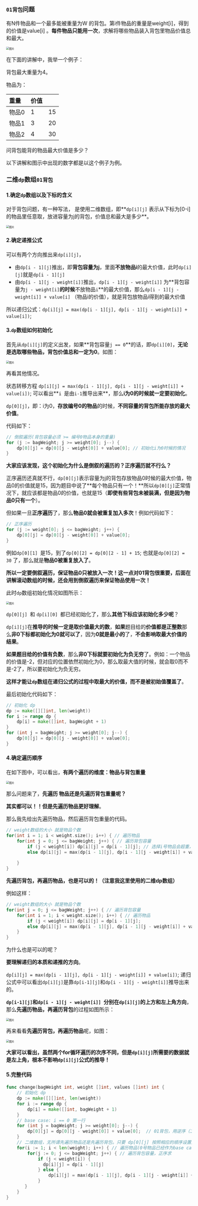 ### `01背包`问题

有N件物品和一个最多能被重量为W 的背包。第i件物品的重量是weight[i]，得到的价值是value[i] 。**每件物品只能用一次**，求解将哪些物品装入背包里物品价值总和最大。

<img src="https://mmbiz.qpic.cn/mmbiz_jpg/ciaqDnJprwv6xPu8BiaJQNCasvLUeXpIGBwJ8LWEa17UslicoGI7plxSz9fTDSdpYn7gX5zG3Jujiaj3cYHDibwmBCg/640?wx_fmt=jpeg&wxfrom=5&wx_lazy=1&wx_co=1" alt="图片" style="zoom:50%;" />

在下面的讲解中，我举一个例子：

背包最大重量为4。

物品为：

| 重量  | 价值 |      |
| :---- | :--- | ---- |
| 物品0 | 1    | 15   |
| 物品1 | 3    | 20   |
| 物品2 | 4    | 30   |

问背包能背的物品最大价值是多少？

以下讲解和图示中出现的数字都是以这个例子为例。

### 二维`dp`数组`01背包`

#### 1.确定`dp`数组以及下标的含义

对于背包问题，有一种写法， 是使用二维数组，即**`dp[i][j]` 表示从下标为[0-i]的物品里任意取，放进容量为j的背包，价值总和最大是多少**。

<img src="https://mmbiz.qpic.cn/mmbiz_png/ciaqDnJprwv6xPu8BiaJQNCasvLUeXpIGBE6ZiaHNkJ3wwMicRH5K7Cps0giaa5ynhQnutL7RtJB9mwXZ50erL1jFZA/640?wx_fmt=png&wxfrom=5&wx_lazy=1&wx_co=1" alt="图片" style="zoom:50%;" />

#### 2.确定递推公式

可以有两个方向推出来`dp[i][j]`，

- 由`dp[i - 1][j]`推出，即**背包容量为j**，里面**不放物品i**的最大价值，此时`dp[i][j]`就是`dp[i - 1][j]`
- 由`dp[i - 1][j - weight[i]]`推出，`dp[i - 1][j - weight[i]]` 为**背包容量为`j - weight[i]`**的时候**不放物品`i`**的最大价值，那么`dp[i - 1][j - weight[i]] + value[i]` （物品i的价值），就是背包放物品i得到的最大价值

所以递归公式：`dp[i][j] = max(dp[i - 1][j], dp[i - 1][j - weight[i]] + value[i])`;

#### 3.`dp`数组如何初始化

首先从`dp[i][j]`的定义出发，如果**背包容量`j == 0`**的话，即`dp[i][0]`，**无论是选取哪些物品，背包价值总和一定为0**。如图：

<img src="https://mmbiz.qpic.cn/mmbiz_png/ciaqDnJprwv6xPu8BiaJQNCasvLUeXpIGB2AfvmJVIXAdxl2fEC8mXD9mTT0gz9P71BAMWKCxcvFpsDGudVGmvGQ/640?wx_fmt=png&wxfrom=5&wx_lazy=1&wx_co=1" alt="图片" style="zoom:50%;" />

再看其他情况。

状态转移方程 `dp[i][j] = max(dp[i - 1][j], dp[i - 1][j - weight[i]] + value[i])`; 可以看出**`i `是由` i-1 `推导出来**，那么**i为0的时候就一定要初始化**。

`dp[0][j]`，即：i为0，**存放编号0的物品**的时候，**不同容量的背包所能存放的最大价值**。

代码如下：

```go
// 倒叙遍历(背包容量必须 >= 编号0物品本身的重量)
for (j := bagWeight; j >= weight[0]; j--) {
    dp[0][j] = dp[0][j - weight[0]] + value[0]; // 初始化i为0时候的情况
}
```

**大家应该发现，这个初始化为什么是倒叙的遍历的？正序遍历就不行么？**

正序遍历还真就不行，`dp[0][j]`表示容量为j的背包存放物品0时候的最大价值，物品0的价值就是15，因为题目中说了**每个物品只有一个！**所以`dp[0][j]`正常情况下，就应该都是物品0的价值，也就是15（**即使有些背包未被装满，但是因为物品0只有一个**）。

但如果一旦**正序遍历**了，那么**物品0就会被重复加入多次**！例如代码如下：

```go
// 正序遍历
for (j := weight[0]; j <= bagWeight; j++) {
    dp[0][j] = dp[0][j - weight[0]] + value[0];
}
```

例如`dp[0][1] `是15，到了`dp[0][2] = dp[0][2 - 1] + 15`; 也就是`dp[0][2] = 30` 了，那么就是**物品0被重复放入了**。

**所以一定要倒叙遍历，保证物品0只被放入一次！这一点对01背包很重要，后面在讲解滚动数组的时候，还会用到倒叙遍历来保证物品使用一次！**

此时`dp`数组初始化情况如图所示：

<img src="https://mmbiz.qpic.cn/mmbiz_png/ciaqDnJprwv6xPu8BiaJQNCasvLUeXpIGB65vfGj3952CP20FM0bz71P62cZ12eZsb9XItQmf4FVjBkggK1a92Pg/640?wx_fmt=png&wxfrom=5&wx_lazy=1&wx_co=1" alt="图片" style="zoom:50%;" />

`dp[0][j] `和 `dp[i][0] `都已经初始化了，那么**其他下标应该初始化多少呢**？

`dp[i][j]`在**推导的时候一定是取价值最大的数**，**如果**题目给的**价值都是正整数**那么**非0下标都初始化为0就可以了**，因为**0就是最小的**了，**不会影响取最大价值的结果**。

**如果题目给的价值有负数**，那么**非0下标就要初始化为负无穷**了。例如：一个物品的价值是-2，但对应的位置依然初始化为0，那么取最大值的时候，就会取0而不是-2了，所以要初始化为负无穷。

**这样才能让`dp`数组在递归公式的过程中取最大的价值，而不是被初始值覆盖了**。

最后初始化代码如下：

```go
// 初始化 dp
dp := make([][]int, len(weight))
for i := range dp {
    dp[i] = make([]int, bagWeight + 1)
}
for (int j = bagWeight; j >= weight[0]; j--) {
    dp[0][j] = dp[0][j - weight[0]] + value[0];
}
```

#### 4.确定遍历顺序

在如下图中，可以看出，**有两个遍历的维度：物品与背包重量**

<img src="https://mmbiz.qpic.cn/mmbiz_png/ciaqDnJprwv6xPu8BiaJQNCasvLUeXpIGB0iaqqakFPjDCnkjkveib2xyic249qmyUV1KVueAHcqJPACsRGNrGkID1A/640?wx_fmt=png&wxfrom=5&wx_lazy=1&wx_co=1" alt="图片" style="zoom:50%;" />

那么问题来了，**先遍历 物品还是先遍历背包重量呢？**

**其实都可以！！但是先遍历物品更好理解**。

那么我先给出先遍历物品，然后遍历背包重量的代码。

```go
// weight数组的大小 就是物品个数
for(int i = 1; i < weight.size(); i++) { // 遍历物品
    for(int j = 0; j <= bagWeight; j++) { // 遍历背包容量 
        if (j < weight[i]) dp[i][j] = dp[i - 1][j]; // 选择i号物品会超重，只能不选
        else dp[i][j] = max(dp[i - 1][j], dp[i - 1][j - weight[i]] + value[i]);
        
    }
}
```

**先遍历背包，再遍历物品，也是可以的！（注意我这里使用的二维dp数组）**

例如这样：

```go
// weight数组的大小 就是物品个数
for(int j = 0; j <= bagWeight; j++) { // 遍历背包容量
    for(int i = 1; i < weight.size(); i++) { // 遍历物品
        if (j < weight[i]) dp[i][j] = dp[i - 1][j];
        else dp[i][j] = max(dp[i - 1][j], dp[i - 1][j - weight[i]] + value[i]);
    }
}
```

为什么也是可以的呢？

**要理解递归的本质和递推的方向**。

`dp[i][j] = max(dp[i - 1][j], dp[i - 1][j - weight[i]] + value[i])`; 递归公式中可以看出`dp[i][j]`是靠`dp[i-1][j]`和`dp[i - 1][j - weight[i]]`推导出来的。

**`dp[i-1][j]`和`dp[i - 1][j - weight[i]] `分别在`dp[i][j]`的上方和左上角方向**，那么**先遍历物品，再遍历背包**的过程如图所示：

<img src="https://mmbiz.qpic.cn/mmbiz_png/ciaqDnJprwv6xPu8BiaJQNCasvLUeXpIGBo4eKE01ZCYzZOBjjmOLqFoukOxQk5mMicy3flylXGtKcaFgsCOJwMmg/640?wx_fmt=png&wxfrom=5&wx_lazy=1&wx_co=1" alt="图片" style="zoom:50%;" />

再来看看**先遍历背包，再遍历物品**呢，如图：

<img src="https://mmbiz.qpic.cn/mmbiz_png/ciaqDnJprwv6xPu8BiaJQNCasvLUeXpIGBicULAzs36ZDNYolqiaibPuWHzOxTricH816Q3P1iarfoYN87VwEjozytVXw/640?wx_fmt=png&wxfrom=5&wx_lazy=1&wx_co=1" alt="图片" style="zoom:50%;" />

**大家可以看出，虽然两个for循环遍历的次序不同，但是`dp[i][j]`所需要的数据就是左上角，根本不影响`dp[i][j]`公式的推导！**

#### 5.完整代码

```go
func change(bagWeight int, weight []int, values []int) int {
    // 初始化 dp
    dp := make([][]int, len(weight))
    for i := range dp {
        dp[i] = make([]int, bagWeight + 1)
    }
    // base case: i == 0 第一行
    for (int j = bagWeight; j >= weight[0]; j--) {
        dp[0][j] = dp[0][j - weight[0]] + value[0];  // 01背包，用逆序（二维dp时，只有第一行需要逆序求）
    } 
    // 二维数组，无所谓先遍历物品还是先遍历背包。只要 dp[0][j] 按照相应的顺序设置对即可(01背包用逆序，完全背包用正序)
    for(i := 1; i < len(weight); i++) { // 遍历物品(0号物品已经作为base case 完成设置了)，正序求
        for(j := 0; j <= bagWeight; j++) { // 遍历背包容量，正序求
            if (j < weight[i]) {
              dp[i][j] = dp[i - 1][j]  
            } else {
                dp[i][j] = max(dp[i - 1][j], dp[i - 1][j - weight[i]] + value[i]);
            }
       }
    }  
}
```

